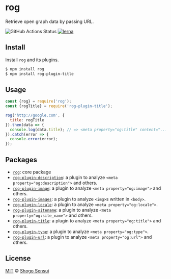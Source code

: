 # rog

Retrieve open graph data by passing URL.

![GitHub Actions Status](https://github.com/1000ch/rog/workflows/test/badge.svg?branch=master)
[![lerna](https://img.shields.io/badge/maintained%20with-lerna-cc00ff.svg)](https://lerna.js.org/)

## Install

Install `rog` and its plugins.

```bash
$ npm install rog
$ npm install rog-plugin-title
```

## Usage

```javascript
const {rog} = require('rog');
const {rogTitle} = require('rog-plugin-title');

rog('http://google.com', {
  title: rogTitle
}).then(data => {
  console.log(data.title); // => <meta property="og:title" content="...">
}).catch(error => {
  console.error(error);
});
```

## Packages

- [`rog`](packages/rog): core package
- [`rog-plugin-description`](packages/rog-plugin-description): a plugin to analyze `<meta property="og:description">` and others.
- [`rog-plugin-image`](packages/rog-plugin-image): a plugin to analyze `<meta property="og:image">` and others.
- [`rog-plugin-images`](packages/rog-plugin-images): a plugin to analyze `<img>`s written in `<body>`.
- [`rog-plugin-locale`](packages/rog-plugin-locale): a plugin to analyze `<meta property="og:locale">`.
- [`rog-plugin-sitename`](packages/rog-plugin-sitename): a plugin to analyze `<meta property="og:site_name">` and others.
- [`rog-plugin-title`](packages/rog-plugin-title): a plugin to analyze `<meta property="og:title">` and others.
- [`rog-plugin-type`](packages/rog-plugin-type): a plugin to analyze `<meta property="og:type">`.
- [`rog-plugin-url`](packages/rog-plugin-url): a plugin to analyze `<meta property="og:url">` and others.

## License

[MIT](https://1000ch.mit-license.org) © [Shogo Sensui](https://github.com/1000ch)
